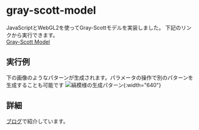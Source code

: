 # gray-scott-model

JavaScriptとWebGL2を使ってGray-Scottモデルを実装しました。
下記のリンクから実行できます。  
<a href="https://mitaka1962.github.io/gray-scott-model/" target="_blank">Gray-Scott Model</a>

## 実行例

下の画像のようなパターンが生成されます。パラメータの操作で別のパターンを生成することも可能です
![縞模様の生成パターン](http://mitaka.boo.jp/images/article17/gray_scott_stripe2.png){:width="640"}

## 詳細

[ブログ](http://mitaka.boo.jp/articles/article17)で紹介しています。
